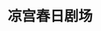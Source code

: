 ---
logo: images/short/凉宫春日剧场.jpg
title: 凉宫春日剧场
subTitle: 收录于《S BLUE The Sneaker 100号纪念选集》

category: 短篇

hasResource: true
downloadList:
  - intro: txt
    size: 87KB
    link: 
  - intro: docx
    size: 126KB
    link: 
  - intro: jpg
    size: 9.4MB
    link: 
  - intro: txt日版
    size: 1.1MB
    link: 
  - intro: txt(勇)
    size: 31KB
    link: 
  - intro: txt(宇)
    size: 10.9MB
    link: 
  - intro: pdf
    size: 7.8MB
    link: 
  - intro: 云盘 提取码:2yqa
    size: 
    link: https://pan.baidu.com/s/1FdUBadGEJXUVtDgP0aziiQ

downloadContent: |
  收录于《S BLUE The Sneaker 100号纪念选集》，包含《勇者春日》和《宇宙海盗》<br><br>
  PS：其实pdf资源仅有《宇宙海盗》，没有《勇者春日》。<br>
  如果你拥有该资源或者任何其他版本，也可向我们提交反馈。<br><br>
  txt(勇)：《勇者春日》部分<br>
  txt(宇)：《宇宙海盗》部分
---